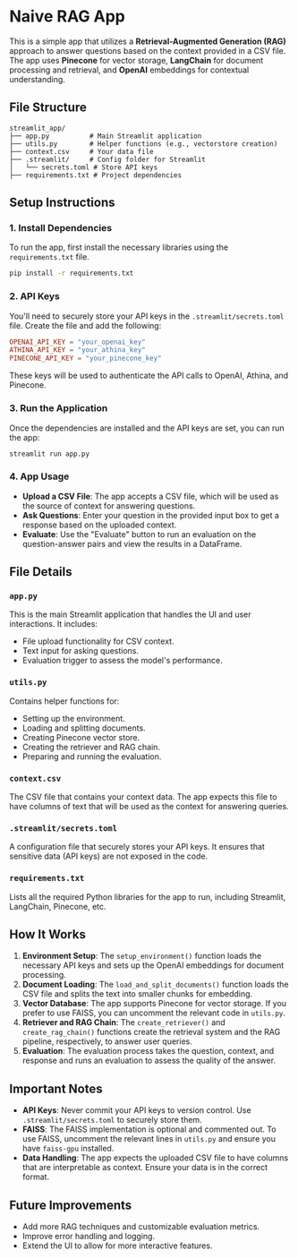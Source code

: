 # Naive RAG App

This is a simple app that utilizes a **Retrieval-Augmented Generation (RAG)** approach to answer questions based on the context provided in a CSV file. The app uses **Pinecone** for vector storage, **LangChain** for document processing and retrieval, and **OpenAI** embeddings for contextual understanding.

## File Structure

```
streamlit_app/
├── app.py          # Main Streamlit application
├── utils.py        # Helper functions (e.g., vectorstore creation)
├── context.csv     # Your data file
├── .streamlit/     # Config folder for Streamlit
│   └── secrets.toml # Store API keys
├── requirements.txt # Project dependencies
```

## Setup Instructions

### 1. Install Dependencies

To run the app, first install the necessary libraries using the `requirements.txt` file.

```bash
pip install -r requirements.txt
```

### 2. API Keys

You'll need to securely store your API keys in the `.streamlit/secrets.toml` file. Create the file and add the following:

```toml
OPENAI_API_KEY = "your_openai_key"
ATHINA_API_KEY = "your_athina_key"
PINECONE_API_KEY = "your_pinecone_key"
```

These keys will be used to authenticate the API calls to OpenAI, Athina, and Pinecone.

### 3. Run the Application

Once the dependencies are installed and the API keys are set, you can run the app:

```bash
streamlit run app.py
```

### 4. App Usage

- **Upload a CSV File**: The app accepts a CSV file, which will be used as the source of context for answering questions. 
- **Ask Questions**: Enter your question in the provided input box to get a response based on the uploaded context.
- **Evaluate**: Use the "Evaluate" button to run an evaluation on the question-answer pairs and view the results in a DataFrame.

## File Details

### `app.py`

This is the main Streamlit application that handles the UI and user interactions. It includes:

- File upload functionality for CSV context.
- Text input for asking questions.
- Evaluation trigger to assess the model's performance.

### `utils.py`

Contains helper functions for:

- Setting up the environment.
- Loading and splitting documents.
- Creating Pinecone vector store.
- Creating the retriever and RAG chain.
- Preparing and running the evaluation.

### `context.csv`

The CSV file that contains your context data. The app expects this file to have columns of text that will be used as the context for answering queries.

### `.streamlit/secrets.toml`

A configuration file that securely stores your API keys. It ensures that sensitive data (API keys) are not exposed in the code.

### `requirements.txt`

Lists all the required Python libraries for the app to run, including Streamlit, LangChain, Pinecone, etc.

## How It Works

1. **Environment Setup**: The `setup_environment()` function loads the necessary API keys and sets up the OpenAI embeddings for document processing.
2. **Document Loading**: The `load_and_split_documents()` function loads the CSV file and splits the text into smaller chunks for embedding.
3. **Vector Database**: The app supports Pinecone for vector storage. If you prefer to use FAISS, you can uncomment the relevant code in `utils.py`.
4. **Retriever and RAG Chain**: The `create_retriever()` and `create_rag_chain()` functions create the retrieval system and the RAG pipeline, respectively, to answer user queries.
5. **Evaluation**: The evaluation process takes the question, context, and response and runs an evaluation to assess the quality of the answer.

## Important Notes

- **API Keys**: Never commit your API keys to version control. Use `.streamlit/secrets.toml` to securely store them.
- **FAISS**: The FAISS implementation is optional and commented out. To use FAISS, uncomment the relevant lines in `utils.py` and ensure you have `faiss-gpu` installed.
- **Data Handling**: The app expects the uploaded CSV file to have columns that are interpretable as context. Ensure your data is in the correct format.

## Future Improvements

- Add more RAG techniques and customizable evaluation metrics.
- Improve error handling and logging.
- Extend the UI to allow for more interactive features.
